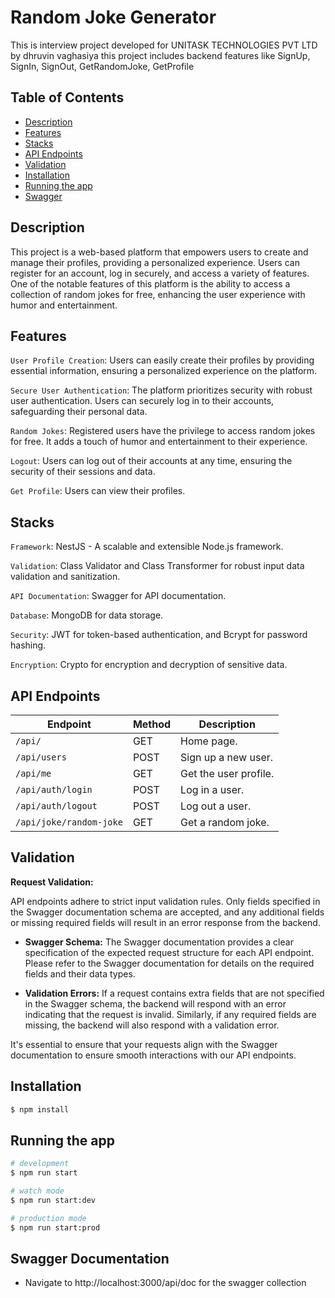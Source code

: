 # Random Joke Generator

This is interview project developed for UNITASK TECHNOLOGIES PVT LTD by dhruvin vaghasiya this project includes backend features like SignUp, SignIn, SignOut, GetRandomJoke, GetProfile

## Table of Contents

- [Description](#description)
- [Features](#features)
- [Stacks](#Stacks)
- [API Endpoints](#api-endpoints)
- [Validation](#validation)
- [Installation](#Installation)
- [Running the app](#Running-the-app)
- [Swagger](#Swagger-Documentation)

## Description

This project is a web-based platform that empowers users to create and manage their profiles, providing a personalized experience. Users can register for an account, log in securely, and access a variety of features. One of the notable features of this platform is the ability to access a collection of random jokes for free, enhancing the user experience with humor and entertainment.

## Features

`User Profile Creation`: Users can easily create their profiles by providing essential information, ensuring a personalized experience on the platform.

`Secure User Authentication`: The platform prioritizes security with robust user authentication. Users can securely log in to their accounts, safeguarding their personal data.

`Random Jokes`: Registered users have the privilege to access random jokes for free. It adds a touch of humor and entertainment to their experience.

`Logout`: Users can log out of their accounts at any time, ensuring the security of their sessions and data.

`Get Profile`: Users can view their profiles.

## Stacks

`Framework`: NestJS - A scalable and extensible Node.js framework.

`Validation`: Class Validator and Class Transformer for robust input data validation and sanitization.

`API Documentation`: Swagger for API documentation.

`Database`: MongoDB for data storage.

`Security`: JWT for token-based authentication, and Bcrypt for password hashing.

`Encryption`: Crypto for encryption and decryption of sensitive data.

## API Endpoints

| Endpoint                | Method | Description           |
| ----------------------- | ------ | --------------------- |
| `/api/`                 | GET    | Home page.            |
| `/api/users`            | POST   | Sign up a new user.   |
| `/api/me`               | GET    | Get the user profile. |
| `/api/auth/login`       | POST   | Log in a user.        |
| `/api/auth/logout`      | POST   | Log out a user.       |
| `/api/joke/random-joke` | GET    | Get a random joke.    |

## Validation

**Request Validation:**

API endpoints adhere to strict input validation rules. Only fields specified in the Swagger documentation schema are accepted, and any additional fields or missing required fields will result in an error response from the backend.

- **Swagger Schema:** The Swagger documentation provides a clear specification of the expected request structure for each API endpoint. Please refer to the Swagger documentation for details on the required fields and their data types.

- **Validation Errors:** If a request contains extra fields that are not specified in the Swagger schema, the backend will respond with an error indicating that the request is invalid. Similarly, if any required fields are missing, the backend will also respond with a validation error.

It's essential to ensure that your requests align with the Swagger documentation to ensure smooth interactions with our API endpoints.

## Installation

```bash
$ npm install
```

## Running the app

```bash
# development
$ npm run start

# watch mode
$ npm run start:dev

# production mode
$ npm run start:prod
```

## Swagger Documentation

- Navigate to http://localhost:3000/api/doc for the swagger collection
